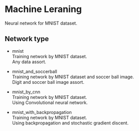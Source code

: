 # Machine Leraning
Neural network for MNIST dataset.

## Network type

* mnist  
Training network by MNIST dataset.  
Any data assort.  

* mnist\_and\_soccerball  
Training network by MNIST dataset and soccer ball image.  
Digit and soccer ball image assort.  

* mnist\_by\_cnn  
Training network by MNIST dataset.  
Using Convolutional neural network.  

* mnist\_with\_backpropagation  
Training network by MNIST dataset.  
Using backpropagation and stochastic gradient discent.  

